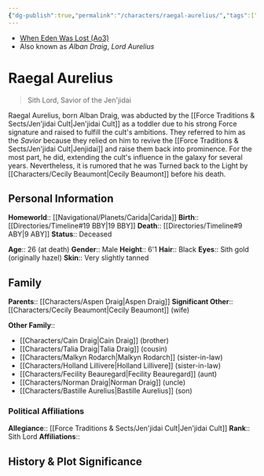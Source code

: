 ```yaml
---
{"dg-publish":true,"permalink":"/characters/raegal-aurelius/","tags":["darksider","jenjidai","forcesensitive","unfinished"],"noteIcon":"saber1"}
---
```


- [When Eden Was Lost (Ao3)](https://archiveofourown.org/works/19334440/chapters/45992584)
- Also known as *Alban Draig*, *Lord Aurelius*
# Raegal Aurelius
>Sith Lord, Savior of the Jen'jidai

Raegal Aurelius, born Alban Draig, was abducted by the [[Force Traditions & Sects/Jen'jidai Cult\|Jen'jidai Cult]] as a toddler due to his strong Force signature and raised to fulfill the cult's ambitions. They referred to him as the *Savior* because they relied on him to revive the [[Force Traditions & Sects/Jen'jidai Cult\|Jenjidai]] and raise them back into prominence. For the most part, he did, extending the cult's influence in the galaxy for several years. Nevertheless, it is rumored that he was Turned back to the Light by [[Characters/Cecily Beaumont\|Cecily Beaumont]] before his death. 
## Personal Information

**Homeworld**::  [[Navigational/Planets/Carida\|Carida]]
**Birth**::  [[Directories/Timeline#19 BBY\|19 BBY]]
**Death**::  [[Directories/Timeline#9 ABY\|9 ABY]]
**Status**::  Deceased

**Age**::  26 (at death)
**Gender**::  Male
**Height**::  6'1
**Hair**::  Black
**Eyes**::  Sith gold (originally hazel)
**Skin**::  Very slightly tanned
## Family

**Parents**::  [[Characters/Aspen Draig\|Aspen Draig]]
**Significant Other**::  [[Characters/Cecily Beaumont\|Cecily Beaumont]] (wife)

**Other Family**::
- [[Characters/Cain Draig\|Cain Draig]] (brother)
- [[Characters/Talia Draig\|Talia Draig]] (cousin)
- [[Characters/Malkyn Rodarch\|Malkyn Rodarch]] (sister-in-law)
- [[Characters/Holland Lillivere\|Holland Lillivere]] (sister-in-law)
- [[Characters/Fecility Beauregard\|Fecility Beauregard]] (aunt)
- [[Characters/Norman Draig\|Norman Draig]] (uncle)
- [[Characters/Bastille Aurelius\|Bastille Aurelius]] (son)

### Political Affiliations

**Allegiance**:: [[Force Traditions & Sects/Jen'jidai Cult\|Jen'jidai Cult]]
**Rank**::  Sith Lord
**Affiliations**:: 
## History & Plot Significance

